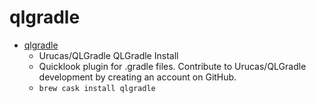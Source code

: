 # qlgradle
- [qlgradle](https://github.com/Urucas/QLGradle)
  -  Urucas/QLGradle QLGradle Install
  - Quicklook plugin for .gradle files. Contribute to Urucas/QLGradle development by creating an account on GitHub.
  - `brew cask install qlgradle`
